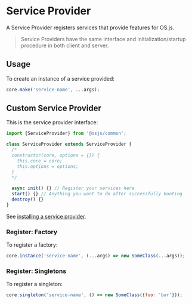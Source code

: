 # Service Provider

A Service Provider registers services that provide features for OS.js.

> Service Providers have the same interface and initialization/startup procedure in both client and server.

## Usage

To create an instance of a service provided:

```javascript
core.make('service-name', ...args);
```

## Custom Service Provider

This is the service provider interface:

```javascript
import {ServiceProvider} from '@osjs/common';

class ServiceProvider extends ServiceProvider {
  /*
  constructor(core, options = {}) {
    this.core = core;
    this.options = options;
  }
  */

  async init() {} // Register your services here
  start() {} // Anything you want to do after successfully booting
  destroy() {}
}
```

See [installing a service provider](/install/README.md#service-providers).

### Register: Factory

To register a factory:

```javascript
core.instance('service-name', (...args) => new SomeClass(...args));
```

### Register: Singletons

To register a singleton:

```javascript
core.singleton('service-name', () => new SomeClass({foo: 'bar'}));
```

